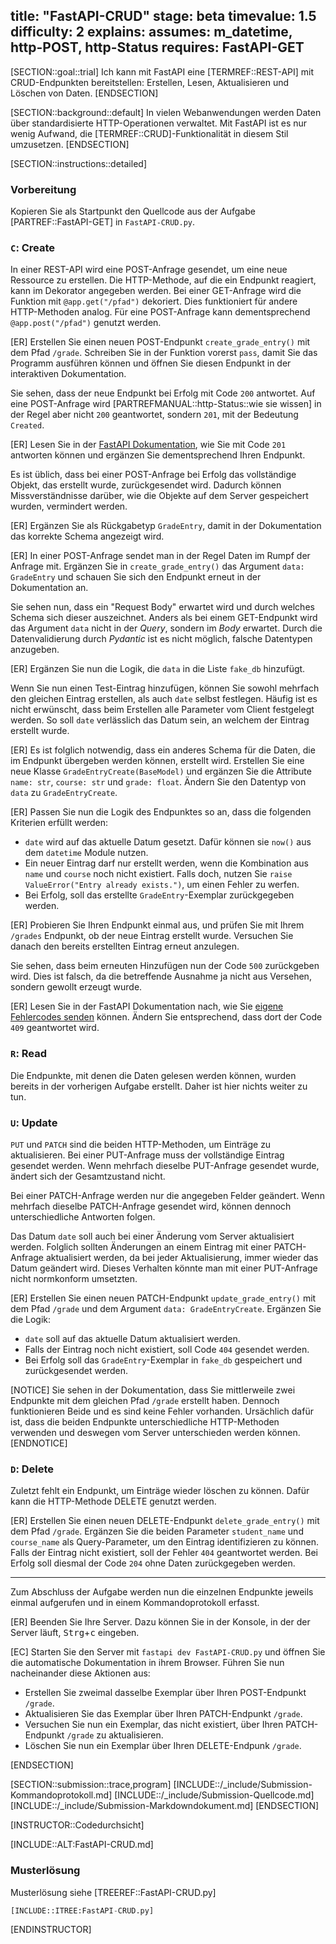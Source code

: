 title: "FastAPI-CRUD"
stage: beta
timevalue: 1.5
difficulty: 2
explains:
assumes: m_datetime, http-POST, http-Status
requires: FastAPI-GET
---


[SECTION::goal::trial]
Ich kann mit FastAPI eine [TERMREF::REST-API] mit CRUD-Endpunkten bereitstellen:
Erstellen, Lesen, Aktualisieren und Löschen von Daten.
[ENDSECTION]


[SECTION::background::default]
In vielen Webanwendungen werden Daten über standardisierte HTTP-Operationen verwaltet.
Mit FastAPI ist es nur wenig Aufwand, die [TERMREF::CRUD]-Funktionalität in diesem Stil umzusetzen.
[ENDSECTION]


[SECTION::instructions::detailed]

### Vorbereitung

Kopieren Sie als Startpunkt den Quellcode aus der Aufgabe [PARTREF::FastAPI-GET] in `FastAPI-CRUD.py`.


### `C`: Create

In einer REST-API wird eine POST-Anfrage gesendet, um eine neue Ressource zu erstellen.
Die HTTP-Methode, auf die ein Endpunkt reagiert, kann im Dekorator angegeben werden.
Bei einer GET-Anfrage wird die Funktion mit `@app.get("/pfad")` dekoriert.
Dies funktioniert für andere HTTP-Methoden analog.
Für eine POST-Anfrage kann dementsprechend `@app.post("/pfad")` genutzt werden.

[ER] Erstellen Sie einen neuen POST-Endpunkt `create_grade_entry()` mit dem Pfad `/grade`.
Schreiben Sie in der Funktion vorerst `pass`, damit Sie das Programm ausführen können
und öffnen Sie diesen Endpunkt in der interaktiven Dokumentation.

Sie sehen, dass der neue Endpunkt bei Erfolg mit Code `200` antwortet.
Auf eine POST-Anfrage wird [PARTREFMANUAL::http-Status::wie sie wissen]
in der Regel aber nicht `200` geantwortet,
sondern `201`, mit der Bedeutung `Created`.

[ER] Lesen Sie in der
[FastAPI Dokumentation](https://fastapi.tiangolo.com/tutorial/response-status-code/),
wie Sie mit Code `201` antworten können und ergänzen Sie dementsprechend Ihren Endpunkt.

Es ist üblich, dass bei einer POST-Anfrage bei Erfolg das vollständige Objekt, das
erstellt wurde, zurückgesendet wird.
Dadurch können Missverständnisse darüber, wie die Objekte auf dem Server gespeichert wurden,
vermindert werden.

[ER] Ergänzen Sie als Rückgabetyp `GradeEntry`, damit in der Dokumentation das
korrekte Schema angezeigt wird.



[ER] In einer POST-Anfrage sendet man in der Regel Daten im Rumpf der Anfrage mit.
Ergänzen Sie in `create_grade_entry()` das Argument `data: GradeEntry`
und schauen Sie sich den Endpunkt erneut in der Dokumentation an.

Sie sehen nun, dass ein "Request Body" erwartet wird und durch welches Schema sich
dieser auszeichnet.
Anders als bei einem GET-Endpunkt wird das Argument `data` nicht in der _Query_,
sondern im _Body_ erwartet.
Durch die Datenvalidierung durch _Pydantic_ ist es nicht möglich, falsche Datentypen anzugeben.

[ER] Ergänzen Sie nun die Logik, die `data` in die Liste `fake_db` hinzufügt.

Wenn Sie nun einen Test-Eintrag hinzufügen, können Sie sowohl mehrfach
den gleichen Eintrag erstellen, als auch `date` selbst festlegen.
Häufig ist es nicht erwünscht, dass beim Erstellen alle Parameter vom Client festgelegt
werden.
So soll `date` verlässlich das Datum sein, an welchem der Eintrag erstellt wurde.

[ER] Es ist folglich notwendig, dass ein anderes Schema für die Daten, die im Endpunkt
übergeben werden können, erstellt wird.
Erstellen Sie eine neue Klasse `GradeEntryCreate(BaseModel)` und ergänzen Sie die
Attribute `name: str`, `course: str` und `grade: float`.
Ändern Sie den Datentyp von `data` zu `GradeEntryCreate`.

[ER] Passen Sie nun die Logik des Endpunktes so an, dass die folgenden Kriterien erfüllt werden:

- `date` wird auf das aktuelle Datum gesetzt.
  Dafür können sie `now()` aus dem `datetime` Module nutzen.
- Ein neuer Eintrag darf nur erstellt werden, wenn die Kombination aus `name` und `course`
  noch nicht existiert.
  Falls doch, nutzen Sie `raise ValueError("Entry already exists.")`, um einen Fehler zu werfen.
- Bei Erfolg, soll das erstellte `GradeEntry`-Exemplar zurückgegeben werden.

[ER] Probieren Sie Ihren Endpunkt einmal aus, und prüfen Sie mit Ihrem `/grades` Endpunkt,
ob der neue Eintrag erstellt wurde.
Versuchen Sie danach den bereits erstellten Eintrag erneut anzulegen.

Sie sehen, dass beim erneuten Hinzufügen nun der Code `500` zurückgeben wird.
Dies ist falsch, da die betreffende Ausnahme ja nicht aus Versehen,
sondern gewollt erzeugt wurde.

[ER] Lesen Sie in der FastAPI Dokumentation nach, wie Sie
[eigene Fehlercodes senden](https://fastapi.tiangolo.com/tutorial/handling-errors/#use-httpexception)
können.
Ändern Sie entsprechend, dass dort der Code `409` geantwortet wird.


### `R`: Read

Die Endpunkte, mit denen die Daten gelesen werden können, wurden bereits in der
vorherigen Aufgabe erstellt.
Daher ist hier nichts weiter zu tun.


### `U`: Update

`PUT` und `PATCH` sind die beiden HTTP-Methoden, um Einträge zu aktualisieren.
Bei einer PUT-Anfrage muss der vollständige Eintrag gesendet werden.
Wenn mehrfach dieselbe PUT-Anfrage gesendet wurde, ändert sich der Gesamtzustand nicht.

Bei einer PATCH-Anfrage werden nur die angegeben Felder geändert.
Wenn mehrfach dieselbe PATCH-Anfrage gesendet wird, können dennoch unterschiedliche
Antworten folgen.

Das Datum `date` soll auch bei einer Änderung vom Server aktualisiert werden.
Folglich sollten Änderungen an einem Eintrag mit einer PATCH-Anfrage aktualisiert werden,
da bei jeder Aktualisierung, immer wieder das Datum geändert wird.
Dieses Verhalten könnte man mit einer PUT-Anfrage nicht normkonform umsetzten.

[ER] Erstellen Sie einen neuen PATCH-Endpunkt `update_grade_entry()` mit dem Pfad
`/grade` und dem Argument `data: GradeEntryCreate`.
Ergänzen Sie die Logik:

- `date` soll auf das aktuelle Datum aktualisiert werden.
- Falls der Eintrag noch nicht existiert, soll Code `404` gesendet werden.
- Bei Erfolg soll das `GradeEntry`-Exemplar in `fake_db` gespeichert und zurückgesendet werden.

[NOTICE]
Sie sehen in der Dokumentation, dass Sie mittlerweile zwei Endpunkte mit dem gleichen Pfad
`/grade` erstellt haben.
Dennoch funktionieren Beide und es sind keine Fehler vorhanden.
Ursächlich dafür ist, dass die beiden Endpunkte unterschiedliche HTTP-Methoden verwenden
und deswegen vom Server unterschieden werden können.
[ENDNOTICE]


### `D`: Delete

Zuletzt fehlt ein Endpunkt, um Einträge wieder löschen zu können.
Dafür kann die HTTP-Methode DELETE genutzt werden.

[ER] Erstellen Sie einen neuen DELETE-Endpunkt `delete_grade_entry()` mit
dem Pfad `/grade`. Ergänzen Sie die beiden Parameter `student_name` und `course_name`
als Query-Parameter, um den Eintrag identifizieren zu können.
Falls der Eintrag nicht existiert, soll der Fehler `404` geantwortet werden.
Bei Erfolg soll diesmal der Code `204` ohne Daten zurückgegeben werden.

---

Zum Abschluss der Aufgabe werden nun die einzelnen Endpunkte jeweils einmal
aufgerufen und in einem Kommandoprotokoll erfasst.

[ER] Beenden Sie Ihre Server. Dazu können Sie in der Konsole, in der der Server
läuft, <kbd>Strg</kbd>+<kbd>c</kbd> eingeben.

[EC] Starten Sie den Server mit `fastapi dev FastAPI-CRUD.py` und öffnen Sie
die automatische Dokumentation in ihrem Browser.
Führen Sie nun nacheinander diese Aktionen aus:

- Erstellen Sie zweimal dasselbe Exemplar über Ihren POST-Endpunkt `/grade`.
- Aktualisieren Sie das Exemplar über Ihren PATCH-Endpunkt `/grade`.
- Versuchen Sie nun ein Exemplar, das nicht existiert, über Ihren
PATCH-Endpunkt `/grade` zu aktualisieren.
- Löschen Sie nun ein Exemplar über Ihren DELETE-Endpunk `/grade`.

[ENDSECTION]


[SECTION::submission::trace,program]
[INCLUDE::/_include/Submission-Kommandoprotokoll.md]
[INCLUDE::/_include/Submission-Quellcode.md]
[INCLUDE::/_include/Submission-Markdowndokument.md]
[ENDSECTION]


[INSTRUCTOR::Codedurchsicht]

[INCLUDE::ALT:FastAPI-CRUD.md]


### Musterlösung

Musterlösung siehe [TREEREF::FastAPI-CRUD.py]

```py
[INCLUDE::ITREE:FastAPI-CRUD.py]
```

[ENDINSTRUCTOR]

